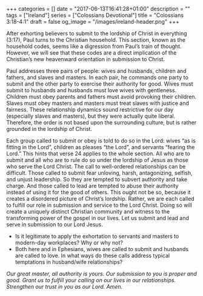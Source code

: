 +++
categories = []
date = "2017-06-13T16:41:28+01:00"
description = ""
tags = ["Ireland"]
series = ["Colossians Devotional"]
title = "Colossians 3:18-4:1"
draft = false
og_image = "/images/ireland-header.png"
+++

After exhorting believers to submit to the lordship of Christ in everything (3:17), Paul turns to the Christian household. This section, known as the household codes, seems like a digression from Paul’s train of thought. However, we will see that these codes are a direct implication of the Christian’s new heavenward orientation in submission to Christ.

Paul addresses three pairs of people: wives and husbands, children and fathers, and slaves and masters. In each pair, he commands one party to submit and the other party to exercise their authority for good. Wives must submit to husbands and husbands must love wives with gentleness. Children must obey parents and fathers must avoid provoking their children. Slaves must obey masters and masters must treat slaves with justice and fairness. These relationship dynamics sound restrictive for our day (especially slaves and masters), but they were actually quite liberal. Therefore, the order is not based upon the surrounding culture, but is rather grounded in the lordship of Christ.

Each group called to submit or obey is told to do so in the Lord: wives “as is fitting in the Lord”, children as pleases “the Lord”, and servants “fearing the Lord.” This hints that verse 24 applies to the whole section. All who are to submit and all who are to rule do so under the lordship of Jesus as those who serve the Lord Christ.
The call to well-ordered relationships can be difficult. Those called to submit fear unloving, harsh, antagonizing, selfish, and unjust leadership. So they are tempted to subvert authority and take charge. And those called to lead are tempted to abuse their authority instead of using it for the good of others. This ought not be so, because it creates a disordered picture of Christ’s lordship. Rather, we are each called to fulfill our role in submission and service to the Lord Christ. Doing so will create a uniquely distinct Christian community and witness to the transforming power of the gospel in our lives. Let us submit and lead and serve in submission to our Lord Jesus.

*	Is it legitimate to apply the exhortation to servants and masters to modern-day workplaces? Why or why not?
*	Both here and in Ephesians, wives are called to submit and husbands are called to love. In what ways do these calls address typical temptations in husband/wife relationships?

_Our great master, all authority is yours. Our submission to you is proper and good. Grant us to fulfill your calling on our lives in our relationships. Strengthen our trust in you as our Lord. Amen._
